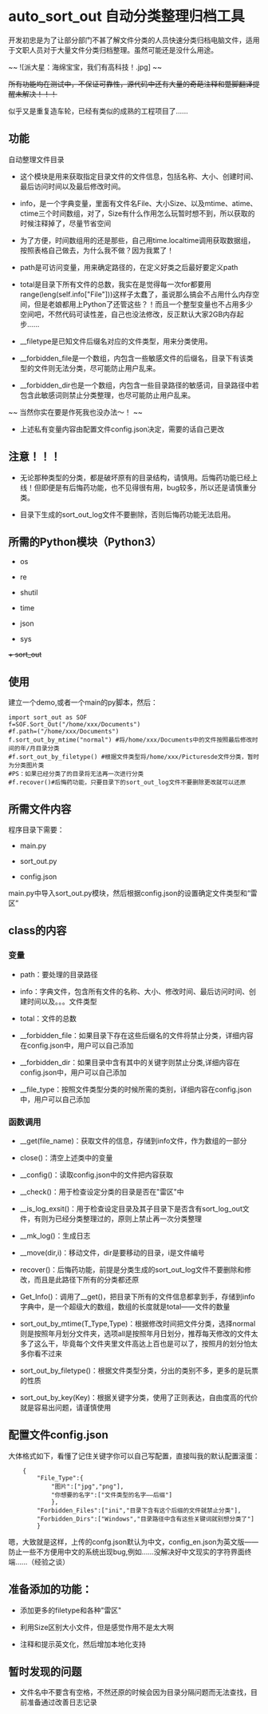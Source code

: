 # auto_sort_out 自动分类整理归档工具

开发初忠是为了让部分部门不甚了解文件分类的人员快速分类归档电脑文件，适用于文职人员对于大量文件分类归档整理。虽然可能还是没什么用途。

~~ ![派大星：海绵宝宝，我们有高科技！.jpg] ~~

~~所有功能均在测试中，不保证可靠性，源代码中还有大量的奇葩注释和蹩脚翻译提醒未解决！！！~~

似乎又是重复造车轮，已经有类似的成熟的工程项目了......

## 功能

自动整理文件目录

+ 这个模块是用来获取指定目录文件的文件信息，包括名称、大小、创建时间、最后访问时间以及最后修改时间。

+ info，是一个字典变量，里面有文件名File、大小Size、以及mtime、atime、ctime三个时间数组，对了，Size有什么作用怎么玩暂时想不到，所以获取的时候注释掉了，尽量节省空间

+ 为了方便，时间数组用的还是那些，自己用time.localtime调用获取数据组，按照表格自己做去，为什么我不做？因为我累了！

+ path是可访问变量，用来确定路径的，在定义好类之后最好要定义path

+ total是目录下所有文件的总数，我实在是觉得每一次for都要用range(leng(self.info["File"]))这样子太蠢了，虽说那么搞会不占用什么内存空间，但是老娘都用上Python了还管这些？！而且一个整型变量也不占用多少空间吧，不然代码可读性差，自己也没法修改，反正默认大家2GB内存起步……

+ __filetype是已知文件后缀名对应的文件类型，用来分类使用。

+ __forbidden_file是一个数组，内包含一些敏感文件的后缀名，目录下有该类型的文件则无法分类，尽可能防止用户乱来。

+ __forbidden_dir也是一个数组，内包含一些目录路径的敏感词，目录路径中若包含此敏感词则禁止分类整理，也尽可能防止用户乱来。

~~ 当然你实在要是作死我也没办法～！ ~~

+ 上述私有变量内容由配置文件config.json决定，需要的话自己更改

## 注意！！！

+ 无论那种类型的分类，都是破坏原有的目录结构，请慎用。后悔药功能已经上线！但即便是有后悔药功能，也不见得很有用，bug较多，所以还是请慎重分类。

+ 目录下生成的sort_out_log文件不要删除，否则后悔药功能无法启用。

## 所需的Python模块（Python3）

+ os

+ re

+ shutil

+ time

+ json

+ sys

~~+ sort_out~~

## 使用

建立一个demo,或者一个main的py脚本，然后：


    import sort_out as SOF 
    f=SOF.Sort_Out("/home/xxx/Documents")
    #f.path=("/home/xxx/Documents")
    f.sort_out_by_mtime("normal") #将/home/xxx/Documents中的文件按照最后修改时间的年/月目录分类
    #f.sort_out_by_filetype() #根据文件类型将/home/xxx/Picturesde文件分类，暂时为分类图片类
    #PS：如果已经分类了的目录将无法再一次进行分类
    #f.recover()#后悔药功能，只要目录下的sort_out_log文件不要删除更改就可以还原
    
## 所需文件内容
程序目录下需要：

+ main.py

+ sort_out.py

+ config.json

main.py中导入sort_out.py模块，然后根据config.json的设置确定文件类型和“雷区”

## class的内容

### 变量

+ path：要处理的目录路径

+ info：字典文件，包含所有文件的名称、大小、修改时间、最后访问时间、创建时间以及。。。文件类型

+ total：文件的总数

+ __forbidden_file：如果目录下存在这些后缀名的文件将禁止分类，详细内容在config.json中，用户可以自己添加

+ __forbidden_dir：如果目录中含有其中的关键字则禁止分类,详细内容在config.json中，用户可以自己添加

+ __file_type：按照文件类型分类的时候所需的类别，详细内容在config.json中，用户可以自己添加

### 函数调用

+ __get(file_name)：获取文件的信息，存储到info文件，作为数组的一部分

+ close()：清空上述类中的变量

+ __config()：读取config.json中的文件把内容获取 

+ __check()：用于检查设定分类的目录是否在"雷区"中

+ __is_log_exsit()：用于检查设定目录及其子目录下是否含有sort_log_out文件，有则为已经分类整理过的，原则上禁止再一次分类整理

+ __mk_log()：生成日志

+ __move(dir,i)：移动文件，dir是要移动的目录，i是文件编号

+ recover()：后悔药功能，前提是分类生成的sort_out_log文件不要删除和修改，而且是此路径下所有的分类都还原

+ Get_Info()：调用了__get()，把目录下所有的文件信息都拿到手，存储到info字典中，是一个超级大的数组，数组的长度就是total——文件的数量

+ sort_out_by_mtime(T_Type,Type)：根据修改时间把文件分类，选择normal则是按照年月划分文件夹，选项all是按照年月日划分，推荐每天修改的文件太多了这么干，毕竟每个文件夹里文件高达上百也是可以了，按照月的划分怕太多你看不过来

+ sort_out_by_filetype()：根据文件类型分类，分出的类别不多，更多的是玩票的性质

+ sort_out_by_key(Key)：根据关键字分类，使用了正则表达，自由度高的代价就是容易出问题，请谨慎使用

## 配置文件config.json 
大体格式如下，看懂了记住关键字你可以自己写配置，直接叫我的默认配置滚蛋：

		{
			"File_Type":{
				"图片":["jpg","png"],
				"你想要的名字":["文件类型的名字——后缀"]
				},
			"Forbidden_Files":["ini","目录下含有这个后缀的文件就禁止分类"],
			"Forbidden_Dirs":["Windows","目录路径中含有这些关键词就别想分类了"]
			}

嗯，大致就是这样，上传的confg.json默认为中文，config_en.json为英文版——防止一些不方便用中文的系统出现bug,例如……没解决好中文现实的字符界面终端……（经验之谈）

## 准备添加的功能：

+ 添加更多的filetype和各种"雷区"

+ 利用Size区别大小文件，但是感觉作用不是太大啊

+ 注释和提示英文化，然后增加本地化支持

## 暂时发现的问题

+ 文件名中不要含有空格，不然还原的时候会因为目录分隔问题而无法查找，目前准备通过改善日志记录
